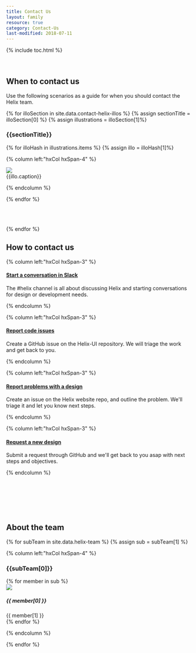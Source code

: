 ```yaml
---
title: Contact Us
layout: family
resource: true
category: Contact-Us
last-modified: 2018-07-11
---
```


<section class="static-section" markdown="1" style="margin-bottom:4rem;">
{% include toc.html %}
</section>





## When to contact us

Use the following scenarios as a guide for when you should contact the Helix team.

{% for illoSection in site.data.contact-helix-illos %}
{% assign sectionTitle = illoSection[0] %}
{% assign illustrations = illoSection[1]%}

<section class="static-section" markdown="1">

### {{sectionTitle}}

<div class="hxRow" markdown="1" style="margin-bottom:4rem;">

{% for illoHash in illustrations.items %}
{% assign illo = illoHash[1]%}

{% column left:"hxCol hxSpan-4" %}

<div class="thumbnail {{illustrations.color}}">
  <img src="{{site.url}}/assets/images/contact-us/{{illo.image}}.png" class="thumbnail-image">
  <div class="thumbnail-caption">{{illo.caption}}</div>
</div>

{% endcolumn %}

{% endfor %}

</div>

</section>

{% endfor %}

## How to contact us



<section class="static-section" markdown="1" style="margin-bottom:8rem;">

<div class="hxRow" markdown="1">

{% column left:"hxCol hxSpan-3" %}

#### <a href="https://rackspace.slack.com/messages/C1ZPBPYKZ" target="_blank">Start a conversation in Slack <hx-icon type="external-link"></hx-icon></a>

The #helix channel is all about discussing Helix and starting conversations for design or development needs.

{% endcolumn %}

{% column left:"hxCol hxSpan-3" %}

#### <a href="https://github.com/rackerlabs/helix-ui/issues/new?template=bug-report.md&labels=Bug:+Unconfirmed" target="_blank">Report code issues <hx-icon type="external-link"></hx-icon></a>

Create a GitHub issue on the Helix-UI repository.  We will triage the work and get back to you.

{% endcolumn %}

{% column left:"hxCol hxSpan-3" %}

#### <a href="https://github.com/rackerlabs/design-system/issues/new?title=Issue%20Regarding%20-%20[Component Name Here]" target="_blank">Report problems with a design <hx-icon type="external-link"></hx-icon></a>
Create an issue on the Helix website repo, and outline the problem.  We'll triage it and let you know next steps.

{% endcolumn %}

{% column left:"hxCol hxSpan-3" %}

#### <a href="https://github.com/rackerlabs/design-system/issues/new?title=New%20Design%20Pattern%20Request%20-%20[Request Name Here]" target="_blank">Request a new design <hx-icon type="external-link"></hx-icon></a>
Submit a request through GitHub and we'll get back to you asap with next steps and objectives.

{% endcolumn %}

</div>

</section>

## About the team

<section class="static-section" markdown="1" style="margin-bottom:4rem;">


<div class="hxRow" markdown="1">

{% for subTeam in site.data.helix-team %}
{% assign sub = subTeam[1] %}

{% column left:"hxCol hxSpan-4" %}

### {{subTeam[0]}}

<div class="avatar-list">
{% for member in sub %}
<div class="avatar-item">
  <img class="avatar-item-image" src="http://c1ee333499ed5f44e56a-fa12562cfe810d69bedcc36a0ac289ef.r55.cf1.rackcdn.com/assets/images/contact-us/{{ member[1] | downcase | replace: ' ','-' }}.png">
  <div class="avatar-item-description">
    <h5 class="hxHeading-5">{{ member[0] }}</h5>
    {{ member[1] }}
  </div>
</div>
{% endfor %}
</div>

{% endcolumn %}

{% endfor %}

</div>

</section>

